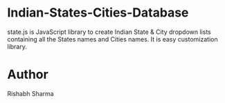 # Indian-States-Cities-Database
state.js is JavaScript library to create Indian State &amp; City dropdown lists containing all the States names and Cities names. It is easy customization library.
# Author
Rishabh Sharma
